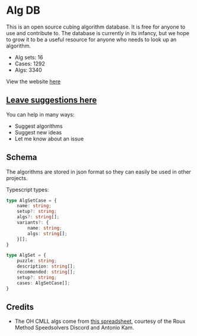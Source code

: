 # Alg DB

This is an open source cubing algorithm database. It is free for anyone to use and contribute to. The database is currently in its infancy, but we hope to grow it to be a useful resource for anyone who needs to look up an algorithm.

- Alg sets: 16
- Cases: 1292
- Algs: 3340

View the website [here](https://cubingapp.com/algdb.html)

## [Leave suggestions here](https://github.com/spencerchubb/algdb/issues/new)

You can help in many ways:
- Suggest algorithms
- Suggest new ideas
- Let me know about an issue

## Schema

The algorithms are stored in json format so they can easily be used in other projects. 

Typescript types:
```ts
type AlgSetCase = {
    name: string;
    setup?: string;
    algs?: string[];
    variants?: {
        name: string;
        algs: string[];
    }[];
}

type AlgSet = {
    puzzle: string;
    description: string[];
    recommended: string[];
    setup?: string;
    cases: AlgSetCase[];
}
```

## Credits

- The OH CMLL algs come from [this spreadsheet](https://docs.google.com/spreadsheets/d/1WHnksK4yyv63sv3Es-PuKfnFRtZGafqp6rEuEfOx-cg), courtesy of the Roux Method Speedsolvers Discord and Antonio Kam.
